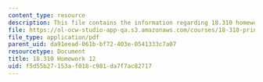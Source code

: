 ```yaml
---
content_type: resource
description: This file contains the information regarding 18.310 homework 12.
file: https://ol-ocw-studio-app-qa.s3.amazonaws.com/courses/18-310-principles-of-discrete-applied-mathematics-fall-2013/f5d55b27153af018c981da7f7ac82717_MIT18_310F13_Homework12.pdf
file_type: application/pdf
parent_uid: da91eead-061b-bf72-403e-0541333c7a07
resourcetype: Document
title: 18.310 Homework 12
uid: f5d55b27-153a-f018-c981-da7f7ac82717
---
```

